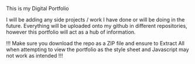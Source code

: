 This is my Digital Portfolio

I will be adding any side projects /  work I have done or will be doing in the future.
Everything will be uploaded onto my github in different repositories, however this portfolio will act as a hub of information.

!!! Make sure you download the repo as a ZIP file and ensure to Extract All when attempting to view the portfolio as the style sheet and Javascript may not work as intended !!!

